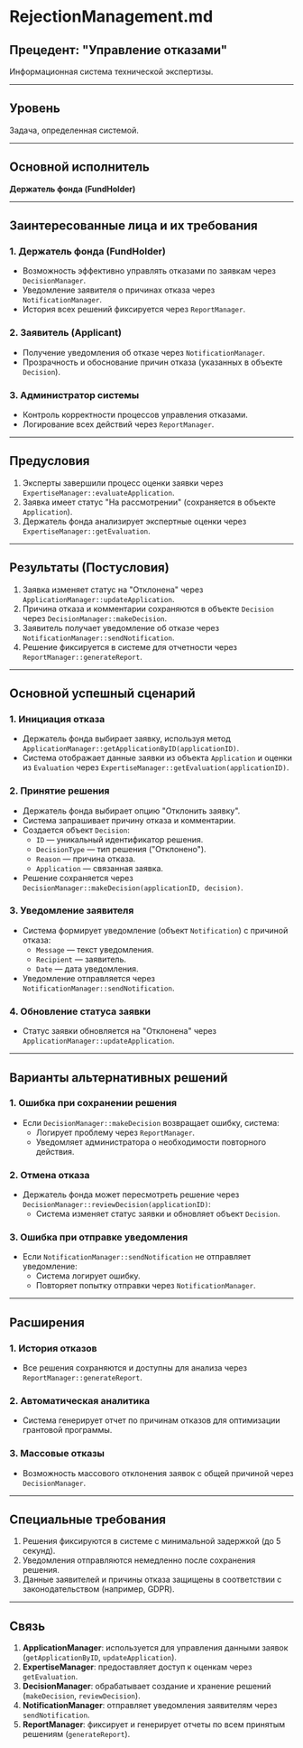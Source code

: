 # RejectionManagement.md

## Прецедент: "Управление отказами"
Информационная система технической экспертизы.

---

## Уровень  
Задача, определенная системой.

---

## Основной исполнитель  
**Держатель фонда (FundHolder)**

---

## Заинтересованные лица и их требования

### 1. Держатель фонда (FundHolder)
- Возможность эффективно управлять отказами по заявкам через `DecisionManager`.
- Уведомление заявителя о причинах отказа через `NotificationManager`.
- История всех решений фиксируется через `ReportManager`.

### 2. Заявитель (Applicant)
- Получение уведомления об отказе через `NotificationManager`.
- Прозрачность и обоснование причин отказа (указанных в объекте `Decision`).

### 3. Администратор системы
- Контроль корректности процессов управления отказами.
- Логирование всех действий через `ReportManager`.

---

## Предусловия
1. Эксперты завершили процесс оценки заявки через `ExpertiseManager::evaluateApplication`.
2. Заявка имеет статус "На рассмотрении" (сохраняется в объекте `Application`).
3. Держатель фонда анализирует экспертные оценки через `ExpertiseManager::getEvaluation`.

---

## Результаты (Постусловия)
1. Заявка изменяет статус на "Отклонена" через `ApplicationManager::updateApplication`.
2. Причина отказа и комментарии сохраняются в объекте `Decision` через `DecisionManager::makeDecision`.
3. Заявитель получает уведомление об отказе через `NotificationManager::sendNotification`.
4. Решение фиксируется в системе для отчетности через `ReportManager::generateReport`.

---

## Основной успешный сценарий

### 1. Инициация отказа
- Держатель фонда выбирает заявку, используя метод `ApplicationManager::getApplicationByID(applicationID)`.
- Система отображает данные заявки из объекта `Application` и оценки из `Evaluation` через `ExpertiseManager::getEvaluation(applicationID)`.

### 2. Принятие решения
- Держатель фонда выбирает опцию "Отклонить заявку".
- Система запрашивает причину отказа и комментарии.
- Создается объект `Decision`:
  - `ID` — уникальный идентификатор решения.
  - `DecisionType` — тип решения ("Отклонено").
  - `Reason` — причина отказа.
  - `Application` — связанная заявка.
- Решение сохраняется через `DecisionManager::makeDecision(applicationID, decision)`.

### 3. Уведомление заявителя
- Система формирует уведомление (объект `Notification`) с причиной отказа:
  - `Message` — текст уведомления.
  - `Recipient` — заявитель.
  - `Date` — дата уведомления.
- Уведомление отправляется через `NotificationManager::sendNotification`.

### 4. Обновление статуса заявки
- Статус заявки обновляется на "Отклонена" через `ApplicationManager::updateApplication`.

---

## Варианты альтернативных решений

### 1. Ошибка при сохранении решения
- Если `DecisionManager::makeDecision` возвращает ошибку, система:
  - Логирует проблему через `ReportManager`.
  - Уведомляет администратора о необходимости повторного действия.

### 2. Отмена отказа
- Держатель фонда может пересмотреть решение через `DecisionManager::reviewDecision(applicationID)`:
  - Система изменяет статус заявки и обновляет объект `Decision`.

### 3. Ошибка при отправке уведомления
- Если `NotificationManager::sendNotification` не отправляет уведомление:
  - Система логирует ошибку.
  - Повторяет попытку отправки через `NotificationManager`.

---

## Расширения

### 1. История отказов
- Все решения сохраняются и доступны для анализа через `ReportManager::generateReport`.

### 2. Автоматическая аналитика
- Система генерирует отчет по причинам отказов для оптимизации грантовой программы.

### 3. Массовые отказы
- Возможность массового отклонения заявок с общей причиной через `DecisionManager`.

---

## Специальные требования
1. Решения фиксируются в системе с минимальной задержкой (до 5 секунд).
2. Уведомления отправляются немедленно после сохранения решения.
3. Данные заявителей и причины отказа защищены в соответствии с законодательством (например, GDPR).

---

## Связь
1. **ApplicationManager**: используется для управления данными заявок (`getApplicationByID`, `updateApplication`).
2. **ExpertiseManager**: предоставляет доступ к оценкам через `getEvaluation`.
3. **DecisionManager**: обрабатывает создание и хранение решений (`makeDecision`, `reviewDecision`).
4. **NotificationManager**: отправляет уведомления заявителям через `sendNotification`.
5. **ReportManager**: фиксирует и генерирует отчеты по всем принятым решениям (`generateReport`).


